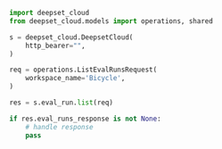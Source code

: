 <!-- Start SDK Example Usage -->


```python
import deepset_cloud
from deepset_cloud.models import operations, shared

s = deepset_cloud.DeepsetCloud(
    http_bearer="",
)

req = operations.ListEvalRunsRequest(
    workspace_name='Bicycle',
)

res = s.eval_run.list(req)

if res.eval_runs_response is not None:
    # handle response
    pass
```
<!-- End SDK Example Usage -->
